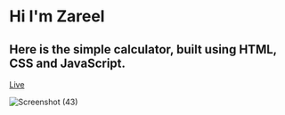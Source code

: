 # Hi I'm Zareel

## Here is the simple calculator, built using HTML, CSS and JavaScript. 

[Live]()


![Screenshot (43)](https://user-images.githubusercontent.com/110910838/214806017-6a50fb44-ca9d-46ee-9a4f-8b59d8e7d998.png)
